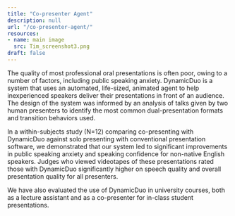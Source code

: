```yaml
---
title: "Co-presenter Agent"
description: null
url: "/co-presenter-agent/"
resources:
- name: main image
  src: Tim_screenshot3.png
draft: false
---
```


The quality of most professional oral presentations is often poor, owing to a number of factors, including public speaking anxiety.
DynamicDuo is a system that uses an automated, life-sized, animated agent to help inexperienced speakers deliver their presentations in front of an audience.
The design of the system was informed by an analysis of talks given by two human presenters to identify the most common dual-presentation formats and transition behaviors used. 

In a within-subjects study (N=12) comparing co-presenting with DynamicDuo against solo presenting with conventional presentation software,
we demonstrated that our system led to significant improvements in public speaking anxiety and speaking confidence for non-native English speakers.
Judges who viewed videotapes of these presentations rated those with DynamicDuo significantly higher on speech quality and overall presentation quality for all presenters.

We have also evaluated the use of DynamicDuo in university courses, both as a lecture assistant and as a co-presenter for
in-class student presentations.

